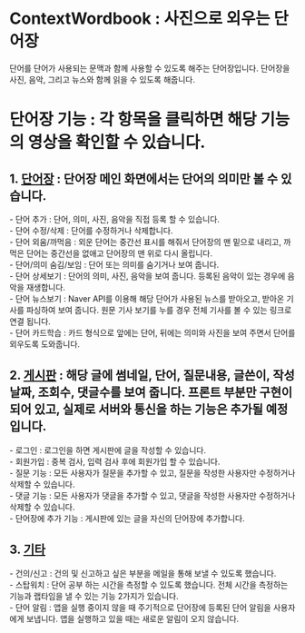 # ContextWordbook : 사진으로 외우는 단어장
단어를 단어가 사용되는 문맥과 함께 사용할 수 있도록 해주는 단어장입니다.
단어장을 사진, 음악, 그리고 뉴스와 함께 읽을 수 있도록 해줍니다.

# 단어장 기능 : 각 항목을 클릭하면 해당 기능의 영상을 확인할 수 있습니다.
 
<h2>1. <a href="https://photos.app.goo.gl/i27THOaQJHprjVP82">단어장</a> : 단어장 메인 화면에서는 단어의 의미만 볼 수 있습니다. </h2>
- 단어 추가 : 단어, 의미, 사진, 음악을  직접 등록 할 수 있습니다. <br/>
- 단어 수정/삭제 : 단어를 수정하거나 삭제합니다. <br/>
- 단어 외움/까먹음 : 외운 단어는 중간선 표시를 해줘서 단어장의 맨 밑으로 내리고, 까먹은 단어는 중간선을 없애고 단어장의 맨 위로 다시 올립니다.<br/>
- 단어/의미 숨김/보임 : 단어 또는 의미를 숨기거나 보여 줍니다.<br/>
- 단어 상세보기 : 단어의 의미, 사진, 음악을 보여 줍니다. 등록된 음악이 있는 경우에 음악을 재생합니다.<br/>
- 단어 뉴스보기 : Naver API를 이용해 해당 단어가 사용된 뉴스를 받아오고, 받아온 기사를 파싱하여 보여 줍니다. 원문 기사 보기를 누를 경우 전체 기사를 볼 수 있는 링크로 연결 됩니다.<br/>
- 단어 카드학습 : 카드 형식으로 앞에는 단어, 뒤에는 의미와 사진을 보여 주면서 단어를 외우도록 도와줍니다.<br/>

<h2>2. <a href="https://photos.app.goo.gl/hpXgDespMvWZXruj1">게시판</a> : 해당 글에 썸네일, 단어, 질문내용, 글쓴이, 작성 날짜, 조회수, 댓글수를 보여 줍니다. 프론트 부분만 구현이 되어 있고, 실제로 서버와 통신을 하는 기능은 추가될 예정입니다.</h2>
- 로그인 : 로그인을 하면 게시판에 글을 작성할 수 있습니다.<br/>
- 회원가입 : 중복 검사, 입력 검사 후에 회원가입 할 수 있습니다.<br/>
- 질문 기능 : 모든 사용자가 질문을 추가할 수 있고, 질문을 작성한 사용자만 수정하거나 삭제할 수 있습니다.<br/>
- 댓글 기능 : 모든 사용자가 댓글을 추가할 수 있고, 댓글을 작성한 사용자만 수정하거나 삭제할 수 있습니다.<br/>
- 단어장에 추가 기능 : 게시판에 있는 글을 자신의 단어장에 추가합니다. <br/>

<h2>3. <a href="https://photos.app.goo.gl/ctuiJOC4GVa8VEsW2">기타</a></h2>
- 건의/신고 : 건의 및 신고하고 싶은 부분을 메일을 통해 보낼 수 있도록 했습니다.<br/>
- 스탑워치 : 단어 공부 하는 시간을 측정할 수 있도록 했습니다. 전체 시간을 측정하는 기능과 랩타임을 낼 수 있는 기능 2가지가 있습니다.<br/>
- 단어 알림 : 앱을 실행 중이지 않을 때 주기적으로 단어장에 등록된 단어 알림을 사용자에게 보냅니다. 앱을 실행하고 있을 때는 새로운 알림이 오지 않습니다.<br/>

